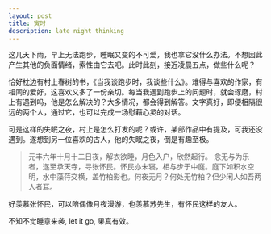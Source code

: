 ```yaml
---
layout: post
title: 寅时
description: late night thinking
---
```


这几天下雨，早上无法跑步，睡眠又变的不可爱，我也拿它没什么办法。不想因此产生其他的负面情绪，索性由它去吧。此时此刻，接近凌晨五点，做些什么呢？

恰好枕边有村上春树的书，《当我谈跑步时，我谈些什么》。难得与喜欢的作家，有相同的爱好，这喜欢又多了一份亲切。每当我遇到跑步上的问题时，就会琢磨，村上有遇到吗，他是怎么解决的？大多情况，都会得到解答。文字真好，即便相隔很远的两个人，通过它，也可以完成一场慰藉心灵的对话。

可是这样的失眠之夜，村上是怎么打发的呢？或许，某部作品中有提及，可我还没遇到。遂想到另一位喜欢的古人，他的失眠之夜，倒是有趣至极。

> 元丰六年十月十二日夜，解衣欲睡，月色入户，欣然起行。 念无与为乐者，遂至承天寺，寻张怀民。怀民亦未寝，相与步于中庭。庭下如积水空明，水中藻荇交横，盖竹柏影也。何夜无月？何处无竹柏？但少闲人如吾两人者耳。

好羡慕张怀民，可以陪偶像月夜漫游，也羡慕苏先生，有怀民这样的友人。

不知不觉睡意来袭, let it go, 果真有效。